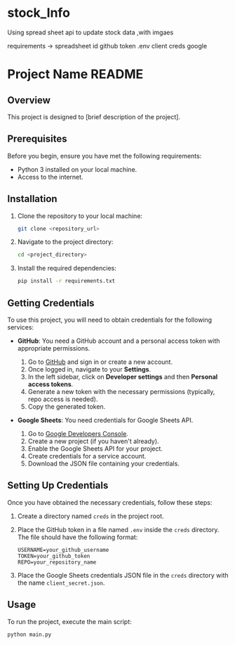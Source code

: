 # stock_Info
Using spread sheet api to update stock data ,with imgaes

requirements ->
spreadsheet id 
github token 
.env
client creds google
# Project Name README

## Overview

This project is designed to [brief description of the project].

## Prerequisites

Before you begin, ensure you have met the following requirements:

- Python 3 installed on your local machine.
- Access to the internet.

## Installation

1. Clone the repository to your local machine:

    ```bash
    git clone <repository_url>
    ```

2. Navigate to the project directory:

    ```bash
    cd <project_directory>
    ```

3. Install the required dependencies:

    ```bash
    pip install -r requirements.txt
    ```

## Getting Credentials

To use this project, you will need to obtain credentials for the following services:

- **GitHub**: You need a GitHub account and a personal access token with appropriate permissions.

    1. Go to [GitHub](https://github.com/) and sign in or create a new account.
    2. Once logged in, navigate to your **Settings**.
    3. In the left sidebar, click on **Developer settings** and then **Personal access tokens**.
    4. Generate a new token with the necessary permissions (typically, repo access is needed).
    5. Copy the generated token.

- **Google Sheets**: You need credentials for Google Sheets API.

    1. Go to [Google Developers Console](https://console.developers.google.com/).
    2. Create a new project (if you haven't already).
    3. Enable the Google Sheets API for your project.
    4. Create credentials for a service account.
    5. Download the JSON file containing your credentials.

## Setting Up Credentials

Once you have obtained the necessary credentials, follow these steps:

1. Create a directory named `creds` in the project root.

2. Place the GitHub token in a file named `.env` inside the `creds` directory. The file should have the following format:

    ```
    USERNAME=your_github_username
    TOKEN=your_github_token
    REPO=your_repository_name
    ```

3. Place the Google Sheets credentials JSON file in the `creds` directory with the name `client_secret.json`.

## Usage

To run the project, execute the main script:

```bash
python main.py
